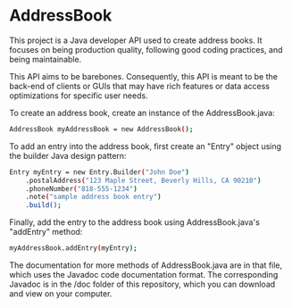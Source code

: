 # AddressBook
This project is a Java developer API used to create address books. It focuses on being production quality, following good coding practices, and being maintainable.

This API aims to be barebones. Consequently, this API is meant to be the back-end of clients or GUIs that may have rich features or data access optimizations for specific user needs.

To create an address book, create an instance of the AddressBook.java:

```bash
AddressBook myAddressBook = new AddressBook();
```

To add an entry into the address book, first create an "Entry" object using the builder Java design pattern:

```bash
Entry myEntry = new Entry.Builder("John Doe")
    .postalAddress("123 Maple Street, Beverly Hills, CA 90210")
    .phoneNumber("818-555-1234")
    .note("sample address book entry")
    .build();
```

Finally, add the entry to the address book using AddressBook.java's "addEntry" method:

```bash
myAddressBook.addEntry(myEntry);
```

The documentation for more methods of AddressBook.java are in that file, which uses the Javadoc code documentation format. The corresponding Javadoc is in the /doc folder of this repository, which you can download and view on your computer.
